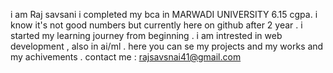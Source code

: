 i am Raj savsani 
i completed my bca in MARWADI UNIVERSITY 6.15 cgpa. i know it's not good numbers but currently here on github after 2 year . i started my learning journey from beginning .
i am intrested in web development , also in ai/ml .
here you can se my projects and my works and my achivements .
contact me : rajsavsnai41@gmail.com
